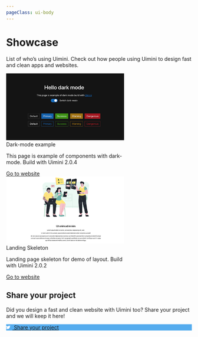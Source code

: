 ```yaml
---
pageClass: ui-body
---
```


# Showcase

List of who’s using Uimini. Check out how people using Uimini to design fast and clean apps and websites.

<div class="row">
  <div class="ui-card" style="width: 20rem;">
    <img src="/showcases/e-dark-mode.png" />
    <div class="ui-card-body">
      <span class="ui-title-4">Dark-mode example</span>
      <p>This page is example of components with dark-mode. Build with Uimini 2.0.4</p>
      <a href="https://uimini.github.io/example-dark-mode/dist/" class="ui-link">Go to website</a>
    </div>
  </div>
  <div class="ui-card" style="width: 20rem;">
    <img src="/showcases/e-landing-skeleton.png" />
    <div class="ui-card-body">
      <span class="ui-title-4">Landing Skeleton</span>
      <p>Landing page skeleton for demo of layout. Build with Uimini 2.0.2</p>
      <a href="https://uimini.github.io/example-landing/dist/" class="ui-link">Go to website</a>
    </div>
  </div>
</div>

## Share your project

Did you design a fast and clean website with Uimini too? Share your project and we will keep it here!

<a href="https://twitter.com/intent/tweet?text=Made%20with%20Uimini!&hashtags=uimini,css&url=https://uimini.github.io/docs" rel="noopener" target="_blank" title="Tell us about it!">
  <div class="ui-button isPrimary" style="background-color: #55acee;">
    <svg xmlns="http://www.w3.org/2000/svg" width="11" height="11" style="margin-right: 6px;" viewBox="0 0 24 24" fill="white" stroke="white" stroke-width="2" stroke-linecap="round" stroke-linejoin="round"><path d="M23 3a10.9 10.9 0 0 1-3.14 1.53 4.48 4.48 0 0 0-7.86 3v1A10.66 10.66 0 0 1 3 4s-4 9 5 13a11.64 11.64 0 0 1-7 2c9 5 20 0 20-11.5a4.5 4.5 0 0 0-.08-.83A7.72 7.72 0 0 0 23 3z"></path></svg>
    Share your project
  </div>
</a>
